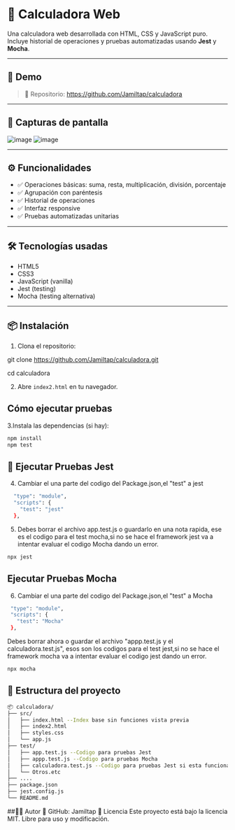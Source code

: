 # 🧮 Calculadora Web

Una calculadora web desarrollada con HTML, CSS y JavaScript puro. Incluye historial de operaciones y pruebas automatizadas usando **Jest** y **Mocha**.

---

## 🚀 Demo
> 📂 Repositorio: https://github.com/Jamiltap/calculadora

---

## 📸 Capturas de pantalla
![image](https://github.com/user-attachments/assets/bba3e4b2-5bc2-491d-96b2-e4678b4da90d)
![image](https://github.com/user-attachments/assets/588dfb74-5e9f-4901-a2f3-d1dfa25e4e1e)

---

## ⚙️ Funcionalidades

- ✅ Operaciones básicas: suma, resta, multiplicación, división, porcentaje
- ✅ Agrupación con paréntesis
- ✅ Historial de operaciones
- ✅ Interfaz responsive
- ✅ Pruebas automatizadas unitarias

---

## 🛠️ Tecnologías usadas

- HTML5
- CSS3
- JavaScript (vanilla)
- Jest (testing)
- Mocha (testing alternativa)

---

## 📦 Instalación

1. Clona el repositorio:


git clone https://github.com/Jamiltap/calculadora.git

cd calculadora

2. Abre `index2.html` en tu navegador.

## Cómo ejecutar pruebas
3.Instala las dependencias (si hay):
```bash
npm install
npm test
```
## 🧪 Ejecutar Pruebas Jest
4. Cambiar el una parte del codigo del Package.json,el "test" a jest
   
```bash
  "type": "module",
  "scripts": {
    "test": "jest"
  },
```
5. Debes borrar el archivo app.test.js o guardarlo en una nota rapida, ese es el codigo para el test mocha,si no se hace el framework jest va a intentar evaluar el codigo Mocha dando un error.
```bash
npx jest
```
##  Ejecutar Pruebas Mocha
6. Cambiar el una parte del codigo del Package.json,el "test" a Mocha
   
 ```bash
  "type": "module",
  "scripts": {
    "test": "Mocha"
  },
```
Debes borrar ahora o guardar el archivo "appp.test.js y el calculadora.test.js", esos son los codigos para el test jest,si no se hace el framework mocha va a intentar evaluar el codigo jest dando un error.
```bash
npx mocha
```
## 📁 Estructura del proyecto
```bash
📦 calculadora/
├── src/
│   ├── index.html --Index base sin funciones vista previa
│   ├── index2.html
│   ├── styles.css
│   └── app.js
├── test/
│   ├── app.test.js --Codigo para pruebas Jest
│   ├── appp.test.js --Codigo para pruebas Mocha
│   ├── calculadora.test.js --Codigo para pruebas Jest si esta funcionando correctamente la calculadora
│   └── Otros.etc
├── ....
├── package.json
├── jest.config.js
└── README.md
```
##🧑‍💻 Autor
💼 GitHub: Jamiltap
📄 Licencia
Este proyecto está bajo la licencia MIT. Libre para uso y modificación.


